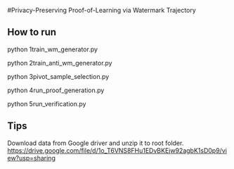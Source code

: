 #Privacy-Preserving Proof-of-Learning via Watermark Trajectory

## How to run
python 1train_wm_generator.py

python 2train_anti_wm_generator.py

python 3pivot_sample_selection.py

python 4run_proof_generation.py

python 5run_verification.py

## Tips
Download data from Google driver and unzip it to root folder.  
https://drive.google.com/file/d/1o_T6VNS8FHu1EDvBKEjw92agbK1sD0p9/view?usp=sharing
